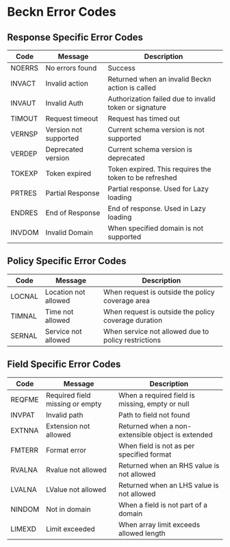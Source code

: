 # Beckn Error Codes

## Response Specific Error Codes
| Code                          | Message                         | Description                                            |
|-------------------------------|---------------------------------|--------------------------------------------------------|
| NOERRS                        | No errors found                 | Success                                                |
| INVACT                        | Invalid action                  | Returned when an invalid Beckn action is called        |
| INVAUT                        | Invalid Auth                    | Authorization failed due to invalid token or signature |
| TIMOUT                        | Request timeout                 | Request has timed out                                  |
| VERNSP                        | Version not supported           | Current schema version is not supported                |
| VERDEP                        | Deprecated version              | Current schema version is deprecated                   |
| TOKEXP                        | Token expired                   | Token expired. This requires the token to be refreshed |
| PRTRES                        | Partial Response                | Partial response. Used for Lazy loading                |
| ENDRES                        | End of Response                 | End of response. Used in Lazy loading                  |
| INVDOM                        | Invalid Domain                  | When specified domain is not supported                 |

## Policy Specific Error Codes
| Code                          | Message                         | Description                                            |
|-------------------------------|---------------------------------|--------------------------------------------------------|
| LOCNAL                        | Location not allowed            | When request is outside the policy coverage area       |
| TIMNAL                        | Time not allowed                | When request is outside the policy coverage duration   |
| SERNAL                        | Service not allowed             | When service not allowed due to policy restrictions    |

## Field Specific Error Codes
| Code                          | Message                         | Description                                            |
|-------------------------------|---------------------------------|--------------------------------------------------------|
| REQFME                        | Required field missing or empty | When a required field is missing, empty or null        |
| INVPAT                        | Invalid path                    | Path to field not found                                |
| EXTNNA                        | Extension not allowed           | Returned when a non-extensible object is extended      |
| FMTERR                        | Format error                    | When field is not as per specified format              |
| RVALNA                        | Rvalue not allowed              | Returned when an RHS value is not allowed              |
| LVALNA                        | LValue not allowed              | Returned when an LHS value is not allowed              |
| NINDOM                        | Not in domain                   | When a field is not part of a domain                   |
| LIMEXD                        | Limit exceeded                  | When array limit exceeds allowed length                |
